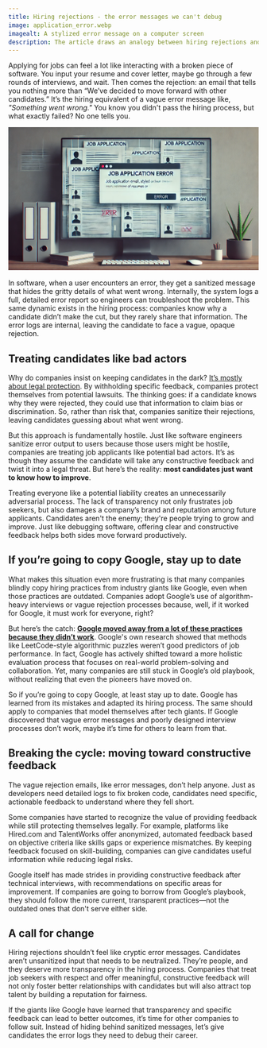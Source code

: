 ```yaml
---
title: Hiring rejections - the error messages we can't debug
image: application_error.webp
imagealt: A stylized error message on a computer screen
description: The article draws an analogy between hiring rejections and error messages in software development, highlighting the frustrations of a non-transparent hiring process and urging companies to provide more constructive feedback.
---
```


Applying for jobs can feel a lot like interacting with a broken piece of software. You input your resume and cover letter, maybe go through a few rounds of interviews, and wait. Then comes the rejection: an email that tells you nothing more than “We’ve decided to move forward with other candidates.” It’s the hiring equivalent of a vague error message like, *"Something went wrong."* You know you didn't pass the hiring process, but what exactly failed? No one tells you.

![Job Application Error](/images/application_error.webp "Job Application Error")


In software, when a user encounters an error, they get a sanitized message that hides the gritty details of what went wrong. Internally, the system logs a full, detailed error report so engineers can troubleshoot the problem. This same dynamic exists in the hiring process: companies know why a candidate didn’t make the cut, but they rarely share that information. The error logs are internal, leaving the candidate to face a vague, opaque rejection.

## Treating candidates like bad actors

Why do companies insist on keeping candidates in the dark? [It’s mostly about legal protection](https://www.bbc.com/worklife/article/20240123-why-employers-are-stingy-with-job-interview-feedback). By withholding specific feedback, companies protect themselves from potential lawsuits. The thinking goes: if a candidate knows why they were rejected, they could use that information to claim bias or discrimination. So, rather than risk that, companies sanitize their rejections, leaving candidates guessing about what went wrong.

But this approach is fundamentally hostile. Just like software engineers sanitize error output to users because those users might be hostile, companies are treating job applicants like potential bad actors. It’s as though they assume the candidate will take any constructive feedback and twist it into a legal threat. But here’s the reality: **most candidates just want to know how to improve**. 

Treating everyone like a potential liability creates an unnecessarily adversarial process. The lack of transparency not only frustrates job seekers, but also damages a company’s brand and reputation among future applicants. Candidates aren't the enemy; they're people trying to grow and improve. Just like debugging software, offering clear and constructive feedback helps both sides move forward productively.

## If you’re going to copy Google, stay up to date

What makes this situation even more frustrating is that many companies blindly copy hiring practices from industry giants like Google, even when those practices are outdated. Companies adopt Google’s use of algorithm-heavy interviews or vague rejection processes because, well, if it worked for Google, it must work for everyone, right? 

But here’s the catch: [**Google moved away from a lot of these practices because they didn’t work**](https://abcnews.go.com/blogs/business/2013/06/google-skips-waste-of-time-brainteaser-interview-questions). Google's own research showed that methods like LeetCode-style algorithmic puzzles weren’t good predictors of job performance. In fact, Google has actively shifted toward a more holistic evaluation process that focuses on real-world problem-solving and collaboration. Yet, many companies are still stuck in Google’s old playbook, without realizing that even the pioneers have moved on.

So if you’re going to copy Google, at least stay up to date. Google has learned from its mistakes and adapted its hiring process. The same should apply to companies that model themselves after tech giants. If Google discovered that vague error messages and poorly designed interview processes don’t work, maybe it’s time for others to learn from that.

## Breaking the cycle: moving toward constructive feedback

The vague rejection emails, like error messages, don’t help anyone. Just as developers need detailed logs to fix broken code, candidates need specific, actionable feedback to understand where they fell short. 

Some companies have started to recognize the value of providing feedback while still protecting themselves legally. For example, platforms like Hired.com and TalentWorks offer anonymized, automated feedback based on objective criteria like skills gaps or experience mismatches. By keeping feedback focused on skill-building, companies can give candidates useful information while reducing legal risks. 

Google itself has made strides in providing constructive feedback after technical interviews, with recommendations on specific areas for improvement. If companies are going to borrow from Google’s playbook, they should follow the more current, transparent practices—not the outdated ones that don't serve either side.

## A call for change

Hiring rejections shouldn’t feel like cryptic error messages. Candidates aren’t unsanitized input that needs to be neutralized. They’re people, and they deserve more transparency in the hiring process. Companies that treat job seekers with respect and offer meaningful, constructive feedback will not only foster better relationships with candidates but will also attract top talent by building a reputation for fairness.

If the giants like Google have learned that transparency and specific feedback can lead to better outcomes, it’s time for other companies to follow suit. Instead of hiding behind sanitized messages, let’s give candidates the error logs they need to debug their career.
